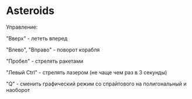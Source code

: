 Asteroids
=========

Управление:

"Вверх" - лететь вперед

"Влево", "Вправо" - поворот корабля

"Пробел" - стрелять ракетами

"Левый Ctrl" - стрелять лазером (не чаще чем раз в 3 секунды)

"Q" - сменить графический режим со спрайтового на полигональный и наоборот